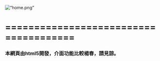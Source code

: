 <DOCTYBE    html>
<html>
    <head>
        <meta charset=“utf-8”>
        <title>張皓晴的個人網頁</title>
        <img src=“/web/home.png”    alt=“home.png”>
    </head>
    <body>
    <h1>======================================</h1>
    <h3>本網頁由html5開發，介面功能比較楊春，請見諒。</h3>
    </body>
</html>

